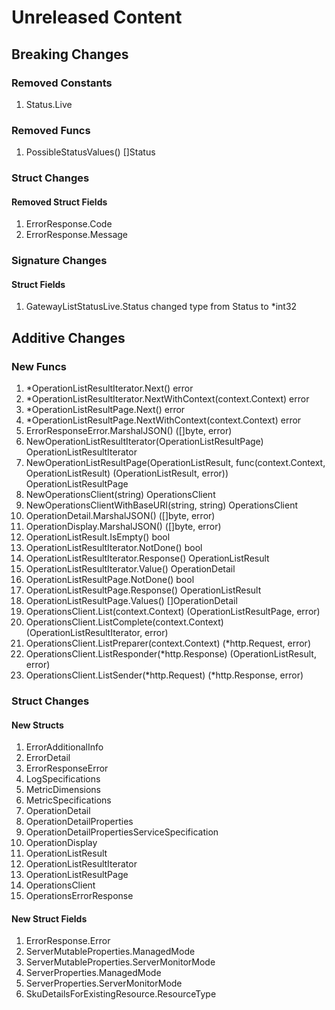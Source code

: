 # Unreleased Content

## Breaking Changes

### Removed Constants

1. Status.Live

### Removed Funcs

1. PossibleStatusValues() []Status

### Struct Changes

#### Removed Struct Fields

1. ErrorResponse.Code
1. ErrorResponse.Message

### Signature Changes

#### Struct Fields

1. GatewayListStatusLive.Status changed type from Status to *int32

## Additive Changes

### New Funcs

1. *OperationListResultIterator.Next() error
1. *OperationListResultIterator.NextWithContext(context.Context) error
1. *OperationListResultPage.Next() error
1. *OperationListResultPage.NextWithContext(context.Context) error
1. ErrorResponseError.MarshalJSON() ([]byte, error)
1. NewOperationListResultIterator(OperationListResultPage) OperationListResultIterator
1. NewOperationListResultPage(OperationListResult, func(context.Context, OperationListResult) (OperationListResult, error)) OperationListResultPage
1. NewOperationsClient(string) OperationsClient
1. NewOperationsClientWithBaseURI(string, string) OperationsClient
1. OperationDetail.MarshalJSON() ([]byte, error)
1. OperationDisplay.MarshalJSON() ([]byte, error)
1. OperationListResult.IsEmpty() bool
1. OperationListResultIterator.NotDone() bool
1. OperationListResultIterator.Response() OperationListResult
1. OperationListResultIterator.Value() OperationDetail
1. OperationListResultPage.NotDone() bool
1. OperationListResultPage.Response() OperationListResult
1. OperationListResultPage.Values() []OperationDetail
1. OperationsClient.List(context.Context) (OperationListResultPage, error)
1. OperationsClient.ListComplete(context.Context) (OperationListResultIterator, error)
1. OperationsClient.ListPreparer(context.Context) (*http.Request, error)
1. OperationsClient.ListResponder(*http.Response) (OperationListResult, error)
1. OperationsClient.ListSender(*http.Request) (*http.Response, error)

### Struct Changes

#### New Structs

1. ErrorAdditionalInfo
1. ErrorDetail
1. ErrorResponseError
1. LogSpecifications
1. MetricDimensions
1. MetricSpecifications
1. OperationDetail
1. OperationDetailProperties
1. OperationDetailPropertiesServiceSpecification
1. OperationDisplay
1. OperationListResult
1. OperationListResultIterator
1. OperationListResultPage
1. OperationsClient
1. OperationsErrorResponse

#### New Struct Fields

1. ErrorResponse.Error
1. ServerMutableProperties.ManagedMode
1. ServerMutableProperties.ServerMonitorMode
1. ServerProperties.ManagedMode
1. ServerProperties.ServerMonitorMode
1. SkuDetailsForExistingResource.ResourceType

